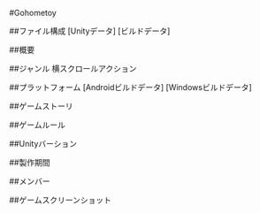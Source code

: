 #Gohometoy

##ファイル構成
[Unityデータ]
[ビルドデータ]

##概要

##ジャンル
横スクロールアクション

##プラットフォーム
[Androidビルドデータ]
[Windowsビルドデータ]

##ゲームストーリ


##ゲームルール


##Unityバーション


##製作期間


##メンバー


##ゲームスクリーンショット



